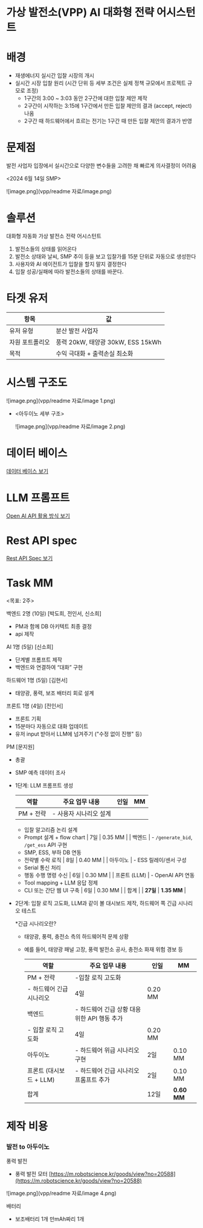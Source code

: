 # 가상 발전소(VPP) AI 대화형 전략 어시스턴트

# 배경

- 재생에너지 실시간 입찰 시장의 개시
- 실시간 시장 입찰 원리 (시간 단위 등 세부 조건은 실제 정책 규모에서 프로젝트 규모로 조정)
    - 1구간의 3:00 ~ 3:03 동안 2구간에 대한 입찰 제안 제작
    - 2구간이 시작하는 3:15에 1구간에서 만든 입찰 제안의 결과 (accept, reject) 나옴
    - 2구간 때 하드웨어에서 흐르는 전기는 1구간 때 만든 입찰 제안의 결과가 반영


# 문제점

발전 사업자 입장에서 실시간으로 다양한 변수들을 고려한 채 빠르게 의사결정이 어려움 

<2024 6월 14일 SMP>

![image.png](vpp/readme 자료/image.png)

# 솔루션

대화형 자동화 가상 발전소 전략 어시스턴트

1. 발전소들의 상태를 읽어온다
2. 발전소 상태와 날씨, SMP 추이 등을 보고 입찰가를 15분 단위로 자동으로 생성한다
3. 사용자와 AI 에이전트가 입찰을 할지 말지 결정한다 
4. 입찰 성공/실패에 따라 발전소들의 상태를 바꾼다.

# 타겟 유저

| 항목 | 값 |
| --- | --- |
| 유저 유형  | 분산 발전 사업자 |
| 자원 포트폴리오 | 풍력 20kW, 태양광 30kW, ESS 15kWh |
| 목적 | 수익 극대화 + 출력손실 최소화 |

# 시스템 구조도

![image.png](vpp/readme 자료/image 1.png)

- <아두이노 세부 구조>
    
    ![image.png](vpp/readme 자료/image 2.png)
    
# 데이터 베이스 
[데이터 베이스 보기](backend/README.md#데이터베이스)


# LLM 프롬프트
[Open AI API 활용 방식 보기](backend/README.md#Open-API-활용)

# Rest API spec 
[Rest API Spec 보기](backend/README.md#Rest-API-설계)


# Task MM

<목표: 2주>

백엔드 2명 (10일) [박도희, 전인서, 신소희]

- PM과 함께 DB 아키텍트 최종 결정
- api 제작

AI 1명 (5일) [신소희]

- 단계별 프롬프트 제작
- 백엔드와 연결하여 “대화” 구현

하드웨어 1명 (5일) [김현서]

- 태양광, 풍력, 보조 배터리 회로 설계

프론트 1명 (4일) [전인서]

- 프론트 기획
- 15분마다 자동으로 대화 업데이트
- 유저 input 받아서 LLM에 넘겨주기 ("수정 없이 진행" 등)

PM [문지원]

- 총괄
- SMP 예측 데이터 조사

- 1단계: LLM 프롬프트 생성
    
    
    | 역할 | 주요 업무 내용 | 인일 | MM |
    | --- | --- | --- | --- |
    | PM + 전략 | - 사용자 시나리오 설계
    - 입찰 알고리즘 논리 설계
    - Prompt 설계 + flow chart | 7일  | 0.35 MM |
    | 백엔드 | - `/generate_bid`, `/get_ess` API 구현
    - SMP, ESS, 부하 DB 연동
    - 전략별 수락 로직 | 8일 | 0.40 MM |
    | 아두이노 | - ESS 릴레이/센서 구성
    - Serial 통신 처리
    - 행동 수행 명령 수신 | 6일 | 0.30 MM |
    | 프론트 (LLM) | - OpenAI API 연동
    - Tool mapping + LLM 응답 정제
    - CLI 또는 간단 웹 UI 구축 | 6일 | 0.30 MM |
    | 합계 |  | **27일** | **1.35 MM**  |
- 2단계: 입찰 로직 고도화, LLM과 같이 볼 대시보드 제작, 하드웨어 쪽 긴급 시나리오 테스트
    
    *긴급 시나리오란?
    
    - 태양광, 풍력, 충전소 측의 하드웨어적 문제 상황
    - 예를 들어, 태양광 패널 고장, 풍력 발전소 공사, 충전소 화재 위험 경보 등
        
        
        | 역할 | 주요 업무 내용 | 인일 | MM |
        | --- | --- | --- | --- |
        | PM + 전략 | -입찰 로직 고도화 
        - 하드웨어 긴급 시나리오  | 4일 | 0.20 MM |
        | 백엔드 | - 하드웨어 긴급 상황 대응 위한 API 행동 추가
        - 입찰 로직 고도화  | 4일 | 0.20 MM |
        | 아두이노 | - 하드웨어 위급 시나리오 구현 | 2일 | 0.10 MM |
        | 프론트 (대시보드 + LLM) | - 하드웨어 긴급 시나리오 프롬프트 추가  | 2일 | 0.10 MM |
        | 합계 |  | 12일  | **0.60 MM** |

# 제작 비용

### 발전 to 아두이노

풍력 발전

- 풍력 발전 모터 [https://m.robotscience.kr/goods/view?no=20588](https://m.robotscience.kr/goods/view?no=20588)

![image.png](vpp/readme 자료/image 4.png)

배터리 

- 보조배터리 1개 만mAh짜리 1개

